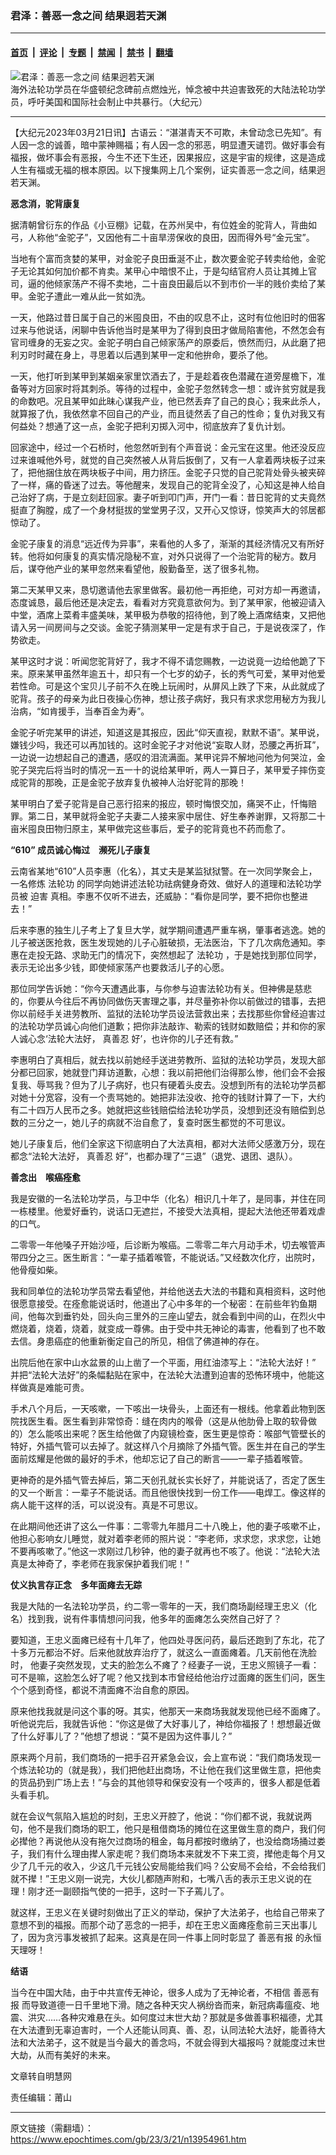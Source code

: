 ### 君泽：善恶一念之间 结果迥若天渊

---

#### [首页](../../../..?n13954961) &nbsp;|&nbsp; [评论](../../../../../epoch-comment?n13954961) &nbsp;|&nbsp; [专题](../../../../../epoch-special?n13954961) &nbsp;|&nbsp; [禁闻](../../../../../epoch-news?n13954961) &nbsp;|&nbsp; [禁书](../../../../../books?n13954961) &nbsp;|&nbsp; [翻墙](https://github.com/gfw-breaker/nogfw/blob/master/README.md?n13954961)


<div><img alt="君泽：善恶一念之间 结果迥若天渊" class="attachment-djy_600_400 size-djy_600_400 wp-post-image" src="https://i.epochtimes.com/assets/uploads/2022/11/id13872257-content_593-14-01-600x400.jpg"/>
<div class="caption">
 海外法轮功学员在华盛顿纪念碑前点燃烛光，悼念被中共迫害致死的大陆法轮功学员，呼吁美国和国际社会制止中共暴行。（大纪元）
</div></div><hr/><div class="post_content" id="artbody" itemprop="articleBody">
 <!-- article content begin -->
 <p>
  【大纪元2023年03月21日讯】古语云：“湛湛青天不可欺，未曾动念已先知”。有人因一念的诚善，暗中蒙神赐福；有人因一念的邪恶，明显遭天谴罚。做好事会有福报，做坏事会有恶报，今生不还下生还，因果报应，这是宇宙的规律，这是造成人生有福或无福的根本原因。以下搜集网上几个案例，证实善恶一念之间，结果迥若天渊。
 </p>
 <div id="ar_bArticleContent_OuterFrame">
  <div class="ar_AuthorDate">
   <div class="ar_authordatedetail">
    <div class="ar_articleContent" id="ar_bArticleContent">
     <p>
      <b>
       恶念消，驼背康复
      </b>
     </p>
     <p>
      据清朝曾衍东的作品《小豆棚》记载，在苏州吴中，有位姓金的驼背人，背曲如弓，人称他“金驼子”，又因他有二十亩旱涝保收的良田，因而得外号“金元宝”。
     </p>
     <p>
      当地有个富而贪婪的某甲，对金驼子良田垂涎不止，数次要金驼子转卖给他，金驼子无论其如何加价都不肯卖。某甲心中暗恨不止，于是勾结官府人员让其摊上官司，逼的他倾家荡产不得不卖地，二十亩良田最后以不到市价一半的贱价卖给了某甲。金驼子遭此一难从此一贫如洗。
     </p>
     <p>
      一天，他路过昔日属于自己的米囤良田，不由的叹息不止，这时有位他旧时的佃客过来与他说话，闲聊中告诉他当时是某甲为了得到良田才做局陷害他，不然怎会有官司缠身的无妄之灾。金驼子明白自己倾家荡产的原委后，愤然而归，从此磨了把利刃时时藏在身上，寻思着以后遇到某甲一定和他拚命，要杀了他。
     </p>
     <p>
      一天，他打听到某甲到某姻亲家里饮酒去了，于是趁着夜色潜藏在道旁屋檐下，准备等对方回家时将其刺杀。等待的过程中，金驼子忽然转念一想：或许贫穷就是我的命数吧。况且某甲如此昧心谋我产业，他已然丢弃了自己的良心；我来此杀人，就算报了仇，我依然拿不回自己的产业，而且徒然丢了自己的性命；复仇对我又有何益处？想通了这一点，金驼子把利刃掷入河中，彻底放弃了复仇计划。
     </p>
     <p>
      回家途中，经过一个石桥时，他忽然听到有个声音说：金元宝在这里。他还没反应过来谁喊他外号，就觉的自己突然被人从背后扳倒了，又有一人拿着两块板子过来了，把他捆住放在两块板子中间，用力挤压。金驼子只觉的自己驼背处骨头被夹碎了一样，痛的昏迷了过去。等他醒来，发现自己的驼背全没了，心知这是神人给自己治好了病，于是立刻赶回家。妻子听到叩门声，开门一看：昔日驼背的丈夫竟然挺直了胸膛，成了一个身材挺拔的堂堂男子汉，又开心又惊讶，惊笑声大的邻居都惊动了。
     </p>
     <p>
      金驼子康复的消息“远近传为异事”，来看他的人多了，渐渐的其经济情况又有所好转。他将如何康复的真实情况隐秘不宣，对外只说得了一个治驼背的秘方。数月后，谋夺他产业的某甲忽然来看望他，殷勤备至，送了很多礼物。
     </p>
     <p>
      第二天某甲又来，恳切邀请他去家里做客。最初他一再拒绝，可对方却一再邀请，态度诚恳，最后他还是决定去，看看对方究竟意欲何为。到了某甲家，他被迎请入中堂，酒席上菜肴丰盛美味，某甲极为恭敬的招待他，到了晚上酒席结束，又把他请入另一间房间与之交谈。金驼子猜测某甲一定是有求于自己，于是说夜深了，作势欲走。
     </p>
     <p>
      某甲这时才说：听闻您驼背好了，我才不得不请您赐教，一边说竟一边给他跪了下来。原来某甲虽然年逾五十，却只有一个七岁的幼子，长的秀气可爱，某甲对他爱若性命。可是这个宝贝儿子前不久在晚上玩闹时，从屏风上跌了下来，从此就成了驼背。孩子的母亲为此日夜操心伤神，想让孩子病好，我只有求求您用秘方为我儿治病，“如肯援手，当奉百金为寿”。
     </p>
     <p>
      金驼子听完某甲的讲述，知道这是其报应，因此“仰天直视，默默不语”。某甲说，嫌钱少吗，我还可以再加钱的。这时金驼子才对他说“妄取人财，恐腰之再折耳”，一边说一边想起自己的遭遇，感叹的泪流满面。某甲诧异不解地问他为何哭泣，金驼子哭完后将当时的情况一五一十的说给某甲听，两人一算日子，某甲爱子摔伤变成驼背的那晚，正是金驼子放弃复仇被神人治好驼背的那晚！
     </p>
     <p>
      某甲明白了爱子驼背是自己恶行招来的报应，顿时悔恨交加，痛哭不止，忏悔赔罪。第二日，某甲就将金驼子夫妻二人接来家中居住、好生奉养谢罪，又将那二十亩米囤良田物归原主，某甲做完这些事后，爱子的驼背竟也不药而愈了。
     </p>
     <p>
      <b>
       <ok href="https://www.minghui.org/mh/glossary.html#3">
        “610”
       </ok>
       成员诚心悔过　濒死儿子康复
      </b>
     </p>
     <p>
      云南省某地“610”人员李惠（化名），其丈夫是某监狱狱警。在一次同学聚会上，一名修炼
      <ok href="https://www.epochtimes.com/gb/tag/%E6%B3%95%E8%BD%AE%E5%8A%9F.html">
       法轮功
      </ok>
      的同学向她讲述法轮功祛病健身奇效、做好人的道理和法轮功学员被
      <ok href="https://www.minghui.org/mh/glossary.html#37">
       迫害
      </ok>
      真相。李惠不仅听不进去，还威胁：“看你是同学，要不把你也整进去！”
     </p>
     <p>
      后来李惠的独生儿子考上了复旦大学，就学期间遭遇严重车祸，肇事者逃逸。她的儿子被送医抢救，医生发现她的儿子心脏破损，无法医治，下了几次病危通知。李惠在走投无路、求助无门的情况下，突然想起了
      <ok href="https://www.epochtimes.com/gb/tag/%E6%B3%95%E8%BD%AE%E5%8A%9F.html">
       法轮功
      </ok>
      ，于是她找到那位同学，表示无论出多少钱，即使倾家荡产也要救活儿子的心愿。
     </p>
     <p>
      那位同学告诉她：“你今天遭遇此事，与你参与迫害法轮功有关。但神佛是慈悲的，你要从今往后不再协同做伤天害理之事，并尽量弥补你以前做过的错事，去把你以前经手关进劳教所、监狱的法轮功学员设法营救出来；去找那些你曾经迫害过的法轮功学员诚心向他们道歉；把你非法敲诈、勒索的钱财如数赔偿；并和你的家人诚心念‘法轮大法好，
      <ok href="https://www.epochtimes.com/gb/tag/%E7%9C%9F%E5%96%84%E5%BF%8D.html">
       真善忍
      </ok>
      好’，也许你的儿子还有救。”
     </p>
     <p>
      李惠明白了真相后，就去找以前她经手送进劳教所、监狱的法轮功学员，发现大部分都已回家，她就登门拜访道歉，心想：我以前把他们治得那么惨，他们会不会报复我、辱骂我？但为了儿子病好，也只有硬着头皮去。没想到所有的法轮功学员都对她十分宽容，没有一个责骂她的。她把非法没收、抢夺的钱财计算了一下，大约有二十四万人民币之多。她就把这些钱赔偿给法轮功学员，没想到还没有赔偿到总数的三分之一，她儿子的病就不治自愈了，复查时医生都觉的不可思议。
     </p>
     <p>
      她儿子康复后，他们全家这下彻底明白了大法真相，都对大法师父感激万分，现在都念“法轮大法好，
      <ok href="https://www.epochtimes.com/gb/tag/%E7%9C%9F%E5%96%84%E5%BF%8D.html">
       真善忍
      </ok>
      好”，也都办理了“三退”（退党、退团、退队）。
     </p>
     <p>
      <b>
       善念出　喉癌痊愈
      </b>
     </p>
     <p>
      我是安徽的一名法轮功学员，与卫中华（化名）相识几十年了，是同事，并住在同一栋楼里。他爱好垂钓，说话口无遮拦，不接受大法真相，提起大法他还带着戏虐的口气。
     </p>
     <p>
      二零零一年他嗓子开始沙哑，后诊断为喉癌。二零零二年六月动手术，切去喉管声带四分之三。医生断言：“一辈子插着喉管，不能说话。”又经数次化疗，出院时，他骨瘦如柴。
     </p>
     <p>
      我和同单位的法轮功学员常去看望他，并给他送去大法的书籍和真相资料，这时他很愿意接受。在痊愈能说话时，他道出了心中多年的一个秘密：在前些年钓鱼期间，他每次到垂钓处，回头向三里外的三座山望去，就会看到中间的山，在烈火中燃烧着，烧着，烧着，就变成一尊佛。由于受中共无神论的毒害，他看到了也不敢去信。身患癌症的他重新衡定自己的所见，相信了佛道神的存在。
     </p>
     <p>
      出院后他在家中山水盆景的山上凿了一个平面，用红油漆写上：“法轮大法好！” 并把“法轮大法好”的条幅黏贴在家中，在法轮大法遭到迫害的恐怖环境中，他能这样做真是难能可贵。
     </p>
     <p>
      手术八个月后，一天咳嗽，一下咳出一块骨头，上面还有一根线。他拿着此物到医院找医生看。医生看到非常惊奇：缝在肉内的喉骨（这是从他肋骨上取的软骨做的）怎么能咳出来呢？医生给他做了内窥镜检查，医生更是惊奇：喉部气管壁长的特好，外插气管可以去掉了。就这样八个月摘除了外插气管。医生并在自己的学生面前炫耀是他做的最好的手术，他却忘记了自己的断言——一辈子插着喉管。
     </p>
     <p>
      更神奇的是外插气管去掉后，第二天创孔就长实长好了，并能说话了，否定了医生的又一个断言：一辈子不能说话。而且他很快找到一份工作——电焊工。像这样的病人能干这样的活，可以说没有。真是不可思议。
     </p>
     <p>
      在此期间他还讲了这么一件事：二零零九年腊月二十八晚上，他的妻子咳嗽不止，他担心影响女儿睡觉，就对着李老师的照片说：“李老师，求求您，求求您，让她不要再咳嗽了。”他这一求刚过几秒钟，他的妻子就再也不咳了。他说：“法轮大法真是太神奇了，李老师在我家保护着我们呢！”
     </p>
     <p>
      <b>
       仗义执言存正念　多年面瘫去无踪
      </b>
     </p>
     <p>
      我是大陆的一名法轮功学员，约二零一零年的一天，我们商场副经理王忠义（化名）找到我，说有件事情想问问我，他多年的面瘫怎么突然自己好了？
     </p>
     <p>
      要知道，王忠义面瘫已经有十几年了，他四处寻医问药，最后还跑到了东北，花了十多万元都治不好。后来他就放弃治疗了，就这么一直面瘫着。几天前他在洗脸时， 他妻子突然发现，丈夫的脸怎么不瘫了？经妻子一说，王忠义照镜子一看：可不是嘛，这脸怎么好了呢？他又找到本市曾经给他治疗过面瘫的医生们问，医生个个感到奇怪，都说不清面瘫不治自愈的原因。
     </p>
     <p>
      原来他找我就是问这个事的呀。其实，他那天一来商场我就发现他已经不面瘫了。听他说完后，我就告诉他：“你这是做了大好事儿了，神给你福报了！想想最近做了什么好事儿了？”他想了想说：“莫不是因为这件事儿？”
     </p>
     <p>
      原来两个月前，我们商场的一把手召开紧急会议，会上宣布说：“我们商场发现一个炼法轮功的（就是我），我们把他赶出商场，不让他在我们这里做生意，把他卖的货品扔到广场上去！”与会的其他领导和保安没有一个吱声的，很多人都是低着头看手机。
     </p>
     <p>
      就在会议气氛陷入尴尬的时刻，王忠义开腔了，他说：“你们都不说，我就说两句，他不是我们商场的职工，他只是租借商场的摊位在这里做生意的商户，我们何必撵他？再说他从没有拖欠过商场的租金，每月都按时缴纳了，也没给商场捅过娄子，我们有什么理由撵人家走呢？我们商场本来就发不下来工资，撵他走每个月又少了几千元的收入，少这几千元钱公安局能给我们吗？公安局不会给，不会给我们就不撵！”王忠义刚一说完，大伙儿都随声附和，七嘴八舌的表示王忠义说的在理！刚才还一副颐指气使的一把手，这时一下子蔫儿了。
     </p>
     <p>
      就这样，王忠义在关键时刻做出了正义的举动，保护了大法弟子，也给自己带来了意想不到的福报。而那个动了恶念的一把手，却在王忠义面瘫痊愈前三天出事儿了，因为贪污事发被抓了起来。这真是在同一件事上同时彰显了
      <ok href="https://www.epochtimes.com/gb/tag/%E5%96%84%E6%81%B6%E6%9C%89%E6%8A%A5.html">
       善恶有报
      </ok>
      的永恒天理呀！
     </p>
     <p>
      <b>
       结语
      </b>
     </p>
     <p>
      当今在中国大陆，由于中共宣传无神论，很多人成为了无神论者，不相信
      <ok href="https://www.epochtimes.com/gb/tag/%E5%96%84%E6%81%B6%E6%9C%89%E6%8A%A5.html">
       善恶有报
      </ok>
      而导致道德一日千里地下滑。随之各种天灾人祸纷沓而来，新冠病毒瘟疫、地震、洪灾……各种灾难悬在头。如何度过末世大劫？那就是多做善事积福德，尤其在大法遭到无辜迫害时，一个人还能认同真、善、忍，认同法轮大法好，能善待大法和大法弟子，这不就是当今最大的善念吗，不就会得到大福报吗？就能度过末世大劫，从而有美好的未来。
     </p>
     <p>
      文章转自明慧网
     </p>
     <p>
      责任编辑：莆山
     </p>
    </div>
   </div>
  </div>
 </div>
 <!-- article content end -->
 <div id="below_article_ad">
 </div>
</div>


---

原文链接（需翻墙）：https://www.epochtimes.com/gb/23/3/21/n13954961.htm